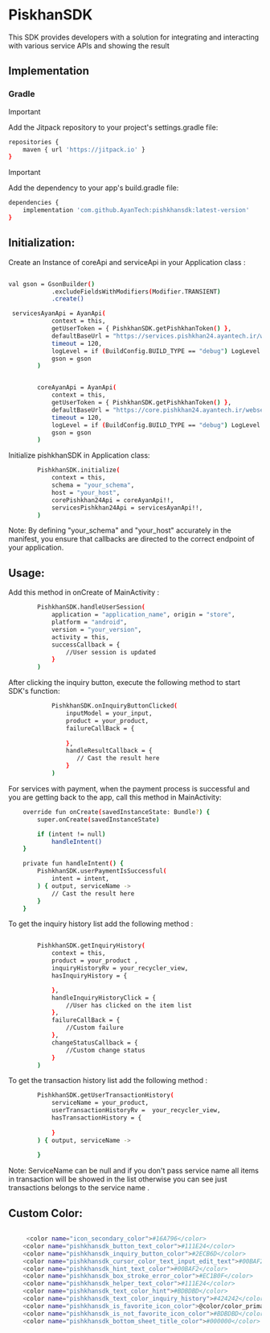 # PiskhanSDK 
This SDK provides developers with a solution for integrating and interacting with various service APIs and showing the result 

## Implementation 
### Gradle

> [!Important]
> Add the Jitpack repository to your project's settings.gradle file:

```sh
repositories {
    maven { url 'https://jitpack.io' }
}
```
> [!Important]
>Add the dependency to your app's build.gradle file:

```sh
dependencies {
    implementation 'com.github.AyanTech:pishkhansdk:latest-version'
}
```
## Initialization:
Create an Instance of coreApi and serviceApi in your Application class :

```sh

val gson = GsonBuilder()
            .excludeFieldsWithModifiers(Modifier.TRANSIENT)
            .create()

 servicesAyanApi = AyanApi(
            context = this,
            getUserToken = { PishkhanSDK.getPishkhanToken() },
            defaultBaseUrl = "https://services.pishkhan24.ayantech.ir/webservices/services.svc/",
            timeout = 120,
            logLevel = if (BuildConfig.BUILD_TYPE == "debug") LogLevel.LOG_ALL else LogLevel.DO_NOT_LOG,
            gson = gson
        )


        coreAyanApi = AyanApi(
            context = this,
            getUserToken = { PishkhanSDK.getPishkhanToken() },
            defaultBaseUrl = "https://core.pishkhan24.ayantech.ir/webservices/core.svc/",
            timeout = 120,
            logLevel = if (BuildConfig.BUILD_TYPE == "debug") LogLevel.LOG_ALL else LogLevel.DO_NOT_LOG,
            gson = gson
        )
```
Initialize pishkhanSDK in Application class:

```sh
        PishkhanSDK.initialize(
            context = this,
            schema = "your_schema",
            host = "your_host",
            corePishkhan24Api = coreAyanApi!!,
            servicesPishkhan24Api = servicesAyanApi!!,
        )
```
Note: By defining "your_schema" and "your_host" accurately in the manifest, you ensure that callbacks are directed to the correct endpoint of your application.
 
## Usage:
Add this method in onCreate of MainActivity : 

```sh
        PishkhanSDK.handleUserSession(
            application = "application_name", origin = "store",
            platform = "android",
            version = "your_version",
            activity = this,
            successCallback = {
                //User session is updated 
            }
        )

```

After clicking the inquiry button, execute the following method to start SDK's function:

```sh
            PishkhanSDK.onInquiryButtonClicked(
                inputModel = your_input,
                product = your_product,
                failureCallBack = {
                   
                },
                handleResultCallback = {
                   // Cast the result here 
                }
            )
```
For services with payment, when the payment process is successful and you are getting back to the app, call this method in MainActivity:

```sh
    override fun onCreate(savedInstanceState: Bundle?) {
        super.onCreate(savedInstanceState)

        if (intent != null)
            handleIntent()
    }

    private fun handleIntent() {
        PishkhanSDK.userPaymentIsSuccessful(
            intent = intent,
        ) { output, serviceName ->
            // Cast the result here 
        }
    }
```
To get the inquiry history list add the following method :

```sh

        PishkhanSDK.getInquiryHistory(
            context = this,
            product = your_product ,
            inquiryHistoryRv = your_recycler_view,
            hasInquiryHistory = {

            },
            handleInquiryHistoryClick = {
                //User has clicked on the item list
            },
            failureCallBack = {
                //Custom failure
            },
            changeStatusCallback = {
                //Custom change status
            }
        )

```

To get the transaction history list add the following method :

```sh
        PishkhanSDK.getUserTransactionHistory(
            serviceName = your_product,
            userTransactionHistoryRv =  your_recycler_view,
            hasTransactionHistory = {
               
            }
        ) { output, serviceName ->
            
        }

```
Note: ServiceName can be null and if you don't pass service name all items in transaction will be showed in the list otherwise you can see just transactions belongs to the service name .

## Custom Color:

```sh

     <color name="icon_secondary_color">#16A796</color>
    <color name="pishkhansdk_button_text_color">#111E24</color>
    <color name="pishkhansdk_inquiry_button_color">#2ECB6D</color>
    <color name="pishkhansdk_cursor_color_text_input_edit_text">#00BAF2</color>
    <color name="pishkhansdk_hint_text_color">#00BAF2</color>
    <color name="pishkhansdk_box_stroke_error_color">#EC1B0F</color>
    <color name="pishkhansdk_helper_text_color">#111E24</color>
    <color name="pishkhansdk_text_color_hint">#BDBDBD</color>
    <color name="pishkhansdk_text_color_inquiry_history">#424242</color>
    <color name="pishkhansdk_is_favorite_icon_color">@color/color_primary</color>
    <color name="pishkhansdk_is_not_favorite_icon_color">#BDBDBD</color>
    <color name="pishkhansdk_bottom_sheet_title_color">#000000</color>

```
